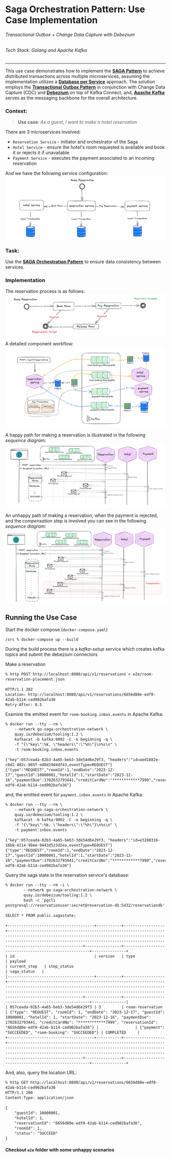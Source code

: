 # Saga Orchestration Pattern: Use Case Implementation

###### Transactional Outbox + Change Data Capture with Debezium

###### _Tech Stack: Golang and Apache Kafka_

---

This use case demonstrates how to implement the [**SAGA Pattern**](https://microservices.io/patterns/data/saga.html) to achieve distributed transactions across multiple microservices, assuming the implementation utilizes a [**Database per Service**](https://microservices.io/patterns/data/database-per-service.html) approach. The solution employs the [**Transactional Outbox Pattern**](https://microservices.io/patterns/data/transactional-outbox.html) in conjunction with Change Data Capture (CDC) and [**Debezium**](https://debezium.io/documentation/reference/stable/transformations/outbox-event-router.html) on top of Kafka Connect, and, [**Apache Kafka**](https://www.confluent.io/what-is-apache-kafka/) serves as the messaging backbone for the overall architecture.

### Context:

> **Use case**: _As a guest, I want to make a hotel reservation_

There are 3 microservices involved:
* `Reservation Service` - initiator and orchestrator of the Saga
* `Hotel Service` - ensure the hotel's room requested is available and book it or rejects it if unavailable
* `Payment Service` - executes the payment associated to an incoming reservation

And we have the following service configuration:
![Context Overview](assets/context-overview.png)

### Task: 
Use the [**SAGA Orchestration Pattern**](https://microservices.io/post/sagas/2019/12/12/developing-sagas-part-4.html) to ensure data consistency between services.

### Implementation
The reservation process is as follows:
![Reservation State](assets/reservation-state.png)

A detailed component workflow:
![Use Case Overview](assets/use-case-overview.png)

A happy path for making a reservation is illustrated in the following _sequence diagram_:
![Happy Path](assets/state-diagram-happy-path.png)

An unhappy path of making a reservation, when the payment is rejected, and the _compensation_ step is involved you can see in the following _sequence diagram_:
![Unhappy Path](assets/state-diagram-unhappy-path.png)

## Running the Use Case

Start the docker compose (`docker-compose.yaml`)
```console
/src % docker-compose up --build
```
During the build process there is a _kafka-setup_ service which creates kafka topics and submit the debezium connectors

Make a reservation
```console
% http POST http://localhost:8080/api/v1/reservations < e2e/room-reservation-placement.json

HTTP/1.1 202
Location: http://localhost:8080/api/v1/reservations/6656d80e-edf0-42ab-b114-ced902bafa36
Retry-After: 0.5
```

Examine the emitted event for `room-booking.inbox.events` in Apache Kafka:
```console
% docker run --tty --rm \
    --network go-saga-orchestration-network \
    quay.io/debezium/tooling:1.2 \
    kafkacat -b kafka:9092 -C -o beginning -q \
    -f "{\"key\":%k, \"headers\":\"%h\"}\n%s\n" \
    -t room-booking.inbox.events 
    
{"key":057ceada-02b3-4a65-beb3-3de54d6e29f3, "headers":"id=aed1882e-c6d2-402c-985f-e40d19d4df43,eventType=REQUEST"}
{"type":"REQUEST","roomId":1,"endDate":"2023-12-17","guestId":10000001,"hotelId":1,"startDate":"2023-12-16","paymentDue":1702632793441,"creditCardNo":"************7999","reservationId":"6656d80e-edf0-42ab-b114-ced902bafa36"}
```

and, the emitted event for `payment.inbox.events` in Apache Kafka:
```console
% docker run --tty --rm \
    --network go-saga-orchestration-network \
    quay.io/debezium/tooling:1.2 \
    kafkacat -b kafka:9092 -C -o beginning -q \
    -f "{\"key\":%k, \"headers\":\"%h\"}\n%s\n" \
    -t payment.inbox.events 
    
{"key":057ceada-02b3-4a65-beb3-3de54d6e29f3, "headers":"id=e3280316-16b8-4114-98ee-9443d523d2ea,eventType=REQUEST"}
{"type":"REQUEST","roomId":1,"endDate":"2023-12-17","guestId":10000001,"hotelId":1,"startDate":"2023-12-16","paymentDue":1702632793441,"creditCardNo":"************7999","reservationId":"6656d80e-edf0-42ab-b114-ced902bafa36"}
```

Query the saga state in the reservation service's database:
```console
% docker run --tty --rm -i \
        --network go-saga-orchestration-network \
        quay.io/debezium/tooling:1.2 \
        bash -c 'pgcli postgresql://reservationuser:secret@reservation-db:5432/reservationdb'

SELECT * FROM public.sagastate;

+--------------------------------------+-----------+------------------+---------------------------------------------------------------------------------------------------------------------------------------------------------------------------------------------------------------------------------------------------+----------------+-------------------------------------------------------+---------------+
| id                                   | version   | type             | payload                                                                                                                                                                                                                                           | current_step   | step_status                                           | saga_status   |
|--------------------------------------+-----------+------------------+---------------------------------------------------------------------------------------------------------------------------------------------------------------------------------------------------------------------------------------------------+----------------+-------------------------------------------------------+---------------|
| 057ceada-02b3-4a65-beb3-3de54d6e29f3 | 3         | room-reservation | {"type": "REQUEST", "roomId": 1, "endDate": "2023-12-17", "guestId": 10000001, "hotelId": 1, "startDate": "2023-12-16", "paymentDue": 1702632793441, "creditCardNo": "************7999", "reservationId": "6656d80e-edf0-42ab-b114-ced902bafa36"} |                | {"payment": "SUCCEEDED", "room-booking": "SUCCEEDED"} | COMPLETED     |
+--------------------------------------+-----------+------------------+---------------------------------------------------------------------------------------------------------------------------------------------------------------------------------------------------------------------------------------------------+----------------+-------------------------------------------------------+---------------+
```

And, also, query the location URL:
```console
% http GET http://localhost:8080/api/v1/reservations/6656d80e-edf0-42ab-b114-ced902bafa36 
HTTP/1.1 200 
Content-Type: application/json

{
    "guestId": 10000001,
    "hotelId": 1,
    "reservationId": "6656d80e-edf0-42ab-b114-ced902bafa36",
    "roomId": 1,
    "status": "SUCCEED"
}
```

#### Checkout `e2e` folder with some unhappy scenarios
